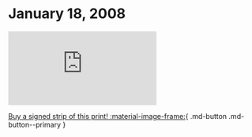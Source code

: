 # January 18, 2008

![](https://www.achewood.com/comic.php?date=01182008)

[Buy a signed strip of this print! :material-image-frame:](https://achewood-holiday-pop-up.myshopify.com/products/strip#01182008){ .md-button .md-button--primary }
